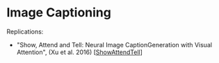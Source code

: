 # Image Captioning

Replications:
- "Show, Attend and Tell: Neural Image CaptionGeneration with Visual Attention", (Xu et al. 2016) [[ShowAttendTell](https://github.com/hans-elliott99/DLReplications/tree/main/dlrep/ImageCaptioning/models)] 
